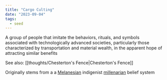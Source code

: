 ```yaml
---
title: "Cargo Culting"
date: "2023-09-04"
tags:
  - seed
---
```


A group of people that imitate the behaviors, rituals, and symbols associated with technologically advanced societies, particularly those characterized by transportation and material wealth, in the apparent hope of attracting similar benefits

See also: [[thoughts/Chesterton's Fence|Chesterton's Fence]]

Originally stems from a a [Melanesian](https://en.wikipedia.org/wiki/Melanesia "Melanesia") indigenist [millenarian](https://en.wikipedia.org/wiki/Millenarianism "Millenarianism") belief system